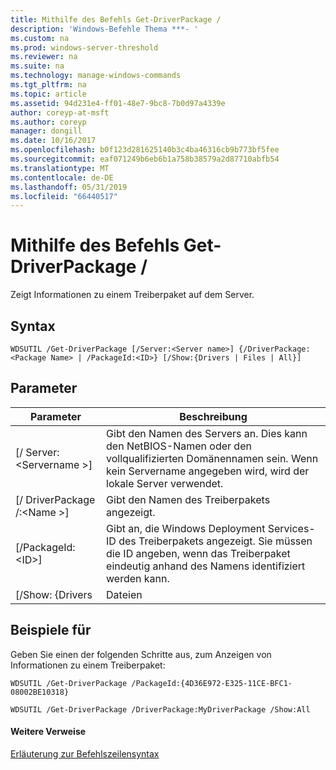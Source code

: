 ```yaml
---
title: Mithilfe des Befehls Get-DriverPackage /
description: 'Windows-Befehle Thema ***- '
ms.custom: na
ms.prod: windows-server-threshold
ms.reviewer: na
ms.suite: na
ms.technology: manage-windows-commands
ms.tgt_pltfrm: na
ms.topic: article
ms.assetid: 94d231e4-ff01-48e7-9bc8-7b0d97a4339e
author: coreyp-at-msft
ms.author: coreyp
manager: dongill
ms.date: 10/16/2017
ms.openlocfilehash: b0f123d281625140b3c4ba46316cb9b773bf5fee
ms.sourcegitcommit: eaf071249b6eb6b1a758b38579a2d87710abfb54
ms.translationtype: MT
ms.contentlocale: de-DE
ms.lasthandoff: 05/31/2019
ms.locfileid: "66440517"
---
```

# <a name="using-the-get-driverpackage-command"></a>Mithilfe des Befehls Get-DriverPackage /



Zeigt Informationen zu einem Treiberpaket auf dem Server.

## <a name="syntax"></a>Syntax

```
WDSUTIL /Get-DriverPackage [/Server:<Server name>] {/DriverPackage:<Package Name> | /PackageId:<ID>} [/Show:{Drivers | Files | All}]
```

## <a name="parameters"></a>Parameter

|        Parameter         |                                                                           Beschreibung                                                                            |
|--------------------------|------------------------------------------------------------------------------------------------------------------------------------------------------------------|
| [/ Server:\<Servername >] |              Gibt den Namen des Servers an. Dies kann den NetBIOS-Namen oder den vollqualifizierten Domänennamen sein. Wenn kein Servername angegeben wird, wird der lokale Server verwendet.               |
| [/ DriverPackage /:\<Name >] |                                                        Gibt den Namen des Treiberpakets angezeigt.                                                         |
|    [/PackageId:\<ID>]    | Gibt an, die Windows Deployment Services-ID des Treiberpakets angezeigt. Sie müssen die ID angeben, wenn das Treiberpaket eindeutig anhand des Namens identifiziert werden kann. |
|     [/Show: {Drivers     |                                                                              Dateien                                                                               |

## <a name="BKMK_examples"></a>Beispiele für

Geben Sie einen der folgenden Schritte aus, zum Anzeigen von Informationen zu einem Treiberpaket:
```
WDSUTIL /Get-DriverPackage /PackageId:{4D36E972-E325-11CE-BFC1-08002BE10318}
```
```
WDSUTIL /Get-DriverPackage /DriverPackage:MyDriverPackage /Show:All
```

#### <a name="additional-references"></a>Weitere Verweise

[Erläuterung zur Befehlszeilensyntax](command-line-syntax-key.md)